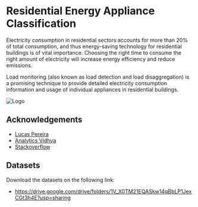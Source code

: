 
# Residential Energy Appliance Classification

Electricity consumption in residential sectors accounts for more than 20% of total
consumption, and thus energy-saving technology for residential buildings is of vital importance.
Choosing the right time to consume the right amount of electricity will increase energy efficiency
and reduce emissions.

Load monitoring (also known as load detection and load disaggregation) is a promising technique to provide detailed electricity consumption information and usage of individual appliances in
residential buildings.





![Logo](https://wires.onlinelibrary.wiley.com/cms/asset/455c53df-2ed4-4a06-a1b5-fd05565d3e4a/widm1265-fig-0001-m.jpg)

    
## Acknowledgements

 - [Lucas Pereira](https://wires.onlinelibrary.wiley.com/doi/10.1002/widm.1265)
 - [Analytics Vidhya](https://www.analyticsvidhya.com/blog/2017/03/imbalanced-data-classification/)
 - [Stackoverflow](https://stackoverflow.com/questions/50376990/modulenotfounderror-no-module-named-imblearn)


  

## Datasets

Download the datasets on the following link:

- https://drive.google.com/drive/folders/1V_X0TM21EQASkw14qBbLP1JexCGt3h4E?usp=sharing